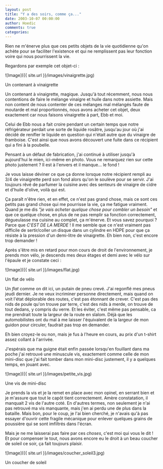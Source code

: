 ```yaml
---
layout: post
title: "Y a des soirs, comme ça..."
date: 2003-10-07 00:00:00
author: Hoedic
comments: true
categories: 
---
```



Rien ne m'énerve plus que ces petits objets de la vie quotidienne qu'on achète pour se faciliter l'existence et qui ne remplissent pas leur fonction voire qui nous pourrissent la vie.

Regardons par exemple cet objet-ci : 

![Image]({{ site.url }}/images/vinaigrette.jpg)
<div class="photoattrib">Un contenant à vinaigrette</div>



Un contenant à vinaigrette, magique. Jusqu'à tout récemment, nous nous contentions de faire le mélange vinaigre et huile dans notre assiette. Mais non content de nous contenter de ces mélanges mal mélangés faute de moutarde et mal proportionnés, nous avons acheter cet objet, deux exactement car nous faisons vinaigrette à part, Ebb et moi.

Celui de Ebb nous a fait croire pendant un certain temps que notre réfrigérateur perdait une sorte de liquide rosâtre, jusqu'au jour où j'ai décidé de renifler le liquide en question qui n'était autre que du vinaigre de framboise. C'est ainsi que nous avons découvert une fuite dans ce récipient qui a fini à la poubelle.

Pensant à un défaut de fabrication, j'ai continué à utiliser jusqu'à aujourd'hui le mien, ici-même en photo. Vous ne remarquez rien sur cette photo justement ? Il est à l'envers et il manque... le fond !

Je vous laisse déviner ce que ça donne lorsque notre récipient rempli au 3/4 de vinaigrette perd son fond alors qu'on le soulève pour se servir. J'ai toujours rêvé de parfumer la cuisine avec des senteurs de vinaigre de cidre et d'huile d'olive, voilà qui est.

Ça paraît n'être rien, et en effet, ce n'est pas grand chose, mais ce sont ces petits pas grand chose qui me pourrisse la vie, ça me fatigue vraiment. Quand je me dis *"je vais acheter quelque chose pour combler un besoin"* et que ce quelque chose, en plus de ne pas remplir sa fonction correctement, dégueulasse ma cuisine au complet, ça m'énerve. Et vous savez pourquoi ? Parce que *C'EST DE LA MERDE* ! Il me semble que ce n'est vraiment pas difficile de sertir/coller un disque dans un cylindre en HDPE pour que ça résiste à la pression d'un demi-litre de vinaigrette. Eh bien non, c'est encore trop demander !

Après s'être mis en retard pour mon cours de droit de l'environnement, je prends mon vélo, je descends mes deux étages et demi avec le vélo sur l'épaule et je constate ceci : 

![Image]({{ site.url }}/images/flat.jpg)
<div class="photoattrib">Un flat de vélo</div>



Un *flat* comme on dit ici, un putain de pneu crevé. J'ai regonflé mes pneus jeudi dernier. Je ne veux incriminer personne directement, mais quand on voit l'état déplorable des routes, c'est pas étonnant de crever. C'est pas des nids de poule qu'on trouve par terre, c'est des nids à merde, on trouve de tout dedans, y compris du verre. Et les éviter, c'est même pas pensable, ca me prendrait toute la largeur de la route en slalom. Déjà que les automobilistes ont du mal à me laisser l'équivalent de la largeur de mon guidon pour circuler, faudrait pas trop en demander.

Eh bien croyez-le ou non, mais je fus à l'heure en cours, au prix d'un t-shirt assez collant à l'arrivée.

J'espérais que ma guigne était enfin passée lorsqu'en fouillant dans ma poche j'ai retrouvé une minuscule vis, exactement comme celle de mon mini-disc que j'ai fait tomber dans mon mini-disc justement, il y a quelques temps, en jouant avec. 

![Image]({{ site.url }}/images/petite_vis.jpg)
<div class="photoattrib">Une vis de mini-disc</div>



Je prends la vis et je la remet en place avec mon opinel, en serrant bien et je m'assure que tout le capôt tient correctement. Amère constatation, il manquait 2 vis de l'autre coté. En d'autres termes, non seulement je n'ai pas retrouvé ma vis manquante, mais j'en ai perdu une de plus dans la bataille. Mais bon, pour le coup, je l'ai bien cherché, je n'avais qu'à pas essayer d'ouvrir cette fragile mécanique pour enlever quelques grains de poussière qui se sont imfiltrés dans l'écran.

Mais je ne me laisserai pas faire par ces *choses*, c'est moi qui vous le dit ! Et pour compenser le tout, nous avons encore eu le droit à un beau coucher de soleil ce soir, ça fait toujours plaisir.

![Image]({{ site.url }}/images/coucher_soleil3.jpg)
<div class="photoattrib">Un coucher de soleil</div>

